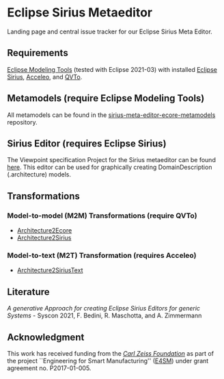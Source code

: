 # Eclipse Sirius Metaeditor
Landing page and central issue tracker for our Eclipse Sirius Meta Editor.

## Requirements
[Eclipse Modeling Tools](https://www.eclipse.org/downloads/packages/) (tested with Eclipse 2021-03) with installed [Eclipse Sirius](https://www.eclipse.org/sirius/), [Acceleo](https://www.eclipse.org/acceleo), and [QVTo](https://projects.eclipse.org/projects/modeling.mmt.qvt-oml).

## Metamodels (require Eclipse Modeling Tools)
All metamodels can be found in the [sirius-meta-editor-ecore-metamodels](https://github.com/tuiSSE/sirius-meta-editor-ecore-metamodels) repository.

## Sirius Editor (requires Eclipse Sirius)
The Viewpoint specification Project for the Sirius metaeditor can be found [here](https://github.com/tuiSSE/sirius-meta-editor-sirius-metaeditor).
This editor can be used for graphically creating DomainDescription (.architecture) models.

## Transformations
### Model-to-model (M2M) Transformations (require QVTo)
* [Architecture2Ecore](https://github.com/tuiSSE/sirius-meta-editor-architecture2ecore)
* [Architecture2Sirius](https://github.com/tuiSSE/sirius-meta-editor-architecture2sirius)

### Model-to-text (M2T) Transformation (requires Acceleo)
* [Architecture2SiriusText](https://github.com/tuiSSE/sirius-meta-editor-architecture2siriustext)

## Literature
_A generative Approach for creating Eclipse Sirius Editors for generic Systems_ - Syscon 2021, F. Bedini, R. Maschotta, and A. Zimmermann

## Acknowledgment
This work has received funding from the _[Carl Zeiss Foundation](https://www.carl-zeiss-stiftung.de/english/index.html)_ as part of the project ``Engineering for Smart Manufacturing'' ([E4SM](https://e4sm-projekt.de)) under grant agreement no. P2017-01-005.
